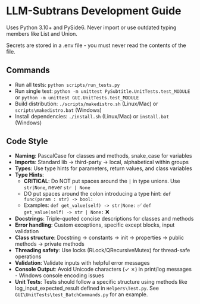 # LLM-Subtrans Development Guide

Uses Python 3.10+ and PySide6. 
Never import or use outdated typing members like List and Union.

Secrets are stored in a .env file - you must never read the contents of the file.

## Commands
- Run all tests: `python scripts/run_tests.py`
- Run single test: `python -m unittest PySubtitle.UnitTests.test_MODULE` or `python -m unittest GUI.UnitTests.test_MODULE`
- Build distribution: `./scripts/makedistro.sh` (Linux/Mac) or `scripts\makedistro.bat` (Windows)
- Install dependencies: `./install.sh` (Linux/Mac) or `install.bat` (Windows)

## Code Style
- **Naming**: PascalCase for classes and methods, snake_case for variables
- **Imports**: Standard lib → third-party → local, alphabetical within groups
- **Types**: Use type hints for parameters, return values, and class variables
- **Type Hints**: 
  - **CRITICAL**: Do NOT put spaces around the `|` in type unions. Use `str|None`, never `str | None`
  - DO put spaces around the colon introducing a type hint: `def func(param : str) -> bool:`
  - Examples: `def get_value(self) -> str|None:` ✅ `def get_value(self) -> str | None:` ❌
- **Docstrings**: Triple-quoted concise descriptions for classes and methods
- **Error handling**: Custom exceptions, specific except blocks, input validation
- **Class structure**: Docstring → constants → init → properties → public methods → private methods
- **Threading safety**: Use locks (RLock/QRecursiveMutex) for thread-safe operations
- **Validation**: Validate inputs with helpful error messages
- **Console Output**: Avoid Unicode characters (✓ ✗) in print/log messages - Windows console encoding issues
- **Unit Tests**: Tests should follow a specific structure using methods like log_input_expected_result defined in `Helpers\Test.py`. See `GUI\UnitTests\test_BatchCommands.py` for an example.